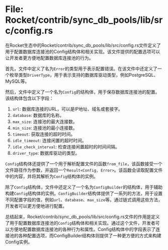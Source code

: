 # File: Rocket/contrib/sync_db_pools/lib/src/config.rs

在Rocket生态中的Rocket/contrib/sync_db_pools/lib/src/config.rs文件定义了用于配置数据库连接池的Config结构体和相关实现。该文件提供的配置选项可以让开发者更方便地配置数据库连接池的行为。

首先，文件中定义了名为`Error`的类型用于表示配置错误。在该文件中还定义了一个枚举类型`DriverType`，用于表示支持的数据库驱动类型，例如PostgreSQL、MySQL等。

然后，文件中定义了一个名为`Config`的结构体，用于保存数据库连接池的配置。该结构体包含以下字段：

1. `url`: 数据库连接的URL，可以是IP地址、域名或套接字。
2. `database`: 数据库的名称。
3. `max_size`: 连接池的最大连接数。
4. `min_size`: 连接池的最小连接数。
5. `timeout`: 获取连接的超时时间。
6. `idle_timeout`: 连接闲置的超时时间。
7. `idle_check_interval`: 检查连接闲置超时的时间间隔。
8. `driver_type`: 数据库驱动的类型。

`Config`结构体还提供了一个用于解析配置文件的函数`from_file`，该函数接受一个文件路径作为参数，并返回一个`Result<Config, Error>`。该函数会读取配置文件中的内容，并将其解析为`Config`结构体的实例。

除了`Config`结构体，文件中还定义了一个名为`ConfigBuilder`的结构体，用于辅助构建`Config`结构体的实例。`ConfigBuilder`结构体提供了一系列的方法，用于设置不同配置字段的值，例如`url`、`database`、`max_size`等。通过链式调用这些方法，开发者可以更方便地进行配置。

总结起来，Rocket/contrib/sync_db_pools/lib/src/config.rs文件的作用是定义了用于配置数据库连接池的`Config`结构体和相关实现。通过这个文件，开发者可以方便地配置数据库连接池的各种行为和属性。Config结构体中的字段表示了连接池的各种配置选项，而ConfigBuilder结构体则提供了一种更方便的方式来构建Config实例。

